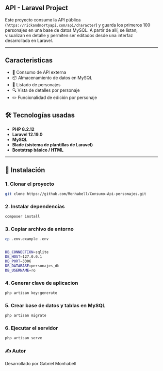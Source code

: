 
## API - Laravel Project

Este proyecto consume la API pública (`https://rickandmortyapi.com/api/character`) y guarda los primeros 100 personajes en una base de datos MySQL. A partir de allí, se listan, visualizan en detalle y permiten ser editados desde una interfaz desarrollada en Laravel.


---

## Caracteristicas

- 🔗 Consumo de API externa
- 📦 Almacenamiento de datos en MySQL
- 📃 Listado de personajes
- 🔍 Vista de detalles por personaje
- ✏️ Funcionalidad de edición por personaje


## 🛠️ Tecnologías usadas

- **PHP 8.2.12**
- **Laravel 12.19.0**
- **MySQL**
- **Blade (sistema de plantillas de Laravel)**
- **Bootstrap básico / HTML**

---

## 🔧 Instalación

### 1. Clonar el proyecto

```bash
git clone https://github.com/Monhabell/Consumo-Api-personajes.git
```

### 2. Instalar dependencias

```bash
composer install

```

### 3. Copiar archivo de entorno

```bash
cp .env.example .env

```

```bash

DB_CONNECTION=sqlite
DB_HOST=127.0.0.1
DB_PORT=3306
DB_DATABASE=personajes_db
DB_USERNAME=ro

```



### 4. Generar clave de aplicacion

```bash
php artisan key:generate

```

### 5. Crear base de datos y tablas en MySQL

```bash
php artisan migrate

```

### 6. Ejecutar el servidor

```bash
php artisan serve

```

### ✍️ Autor
Desarrollado por Gabriel Monhabell
